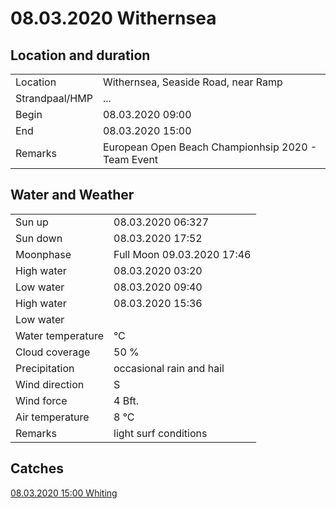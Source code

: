 # 08.03.2020 Withernsea

## Location and duration

| | |
|---|---|
| Location | Withernsea, Seaside Road, near Ramp |
| Strandpaal/HMP | ... |
| Begin | 08.03.2020  09:00 |
| End | 08.03.2020  15:00 |
| Remarks | European Open Beach Championhsip 2020 - Team Event |

## Water and Weather

| | |
|---|---|
| Sun up | 08.03.2020  06:327 |
| Sun down | 08.03.2020  17:52 |
| Moonphase | Full Moon 09.03.2020  17:46 |
| High water | 08.03.2020  03:20 |
| Low water | 08.03.2020  09:40 |
| High water | 08.03.2020  15:36 |
| Low water | |
| Water temperature | °C |
| Cloud coverage | 50 % |
| Precipitation | occasional rain and hail |
| Wind direction | S |
| Wind force | 4 Bft. |
| Air temperature | 8 °C |
| Remarks | light surf conditions |

## Catches

[08.03.2020 15:00 Whiting]()
